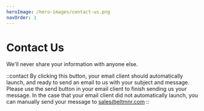 ```yaml
---
heroImage: /hero-images/contact-us.png
navOrder: 1
---
```


# Contact Us

We'll never share your information with anyone else.

::contact
By clicking this button, your email client should automatically launch, and ready to send an email to us with your subject and message. Please use the send button in your email client to finish sending us your message. In the case that your email client did not automatically launch, you can manually send your message to <sales@eltmnr.com>
::
